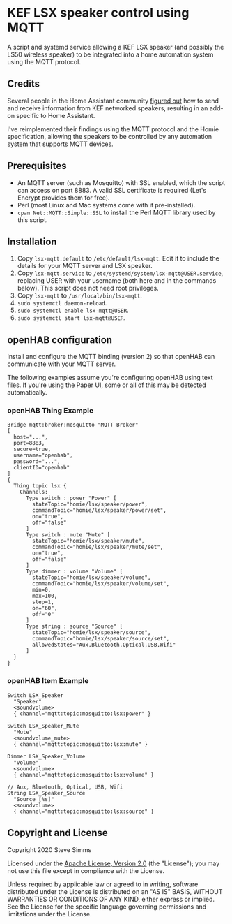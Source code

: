# KEF LSX speaker control using MQTT

A script and systemd service allowing a KEF LSX speaker (and possibly the LS50
wireless speaker) to be integrated into a home automation system using the MQTT
protocol.

## Credits

Several people in the Home Assistant community [figured out][lsx-hass] how to send and
receive information from KEF networked speakers, resulting in an add-on specific
to Home Assistant.

[lsx-hass]: https://community.home-assistant.io/t/kef-ls50-wireless/70269

I've reimplemented their findings using the MQTT protocol and the Homie
specification, allowing the speakers to be controlled by any automation system
that supports MQTT devices.

## Prerequisites

- An MQTT server (such as Mosquitto) with SSL enabled, which the script can
  access on port 8883.  A valid SSL certificate is required (Let's Encrypt
  provides them for free).
- Perl (most Linux and Mac systems come with it pre-installed).
- `cpan Net::MQTT::Simple::SSL` to install the Perl MQTT library used by this
  script.

## Installation

1. Copy `lsx-mqtt.default` to `/etc/default/lsx-mqtt`.  Edit it to include the
   details for your MQTT server and LSX speaker.
2. Copy `lsx-mqtt.service` to `/etc/systemd/system/lsx-mqtt@USER.service`,
   replacing USER with your username (both here and in the commands below).
   This script does not need root privileges.
3. Copy `lsx-mqtt` to `/usr/local/bin/lsx-mqtt`.
4. `sudo systemctl daemon-reload`.
5. `sudo systemctl enable lsx-mqtt@USER`.
6. `sudo systemctl start lsx-mqtt@USER`.

## openHAB configuration

Install and configure the MQTT binding (version 2) so that openHAB can
communicate with your MQTT server.

The following examples assume you're configuring openHAB using text files.  If
you're using the Paper UI, some or all of this may be detected automatically.

### openHAB Thing Example

```
Bridge mqtt:broker:mosquitto "MQTT Broker"
[
  host="...",
  port=8883,
  secure=true,
  username="openhab",
  password="...",
  clientID="openhab"
]
{
  Thing topic lsx {
    Channels:
      Type switch : power "Power" [
        stateTopic="homie/lsx/speaker/power",
        commandTopic="homie/lsx/speaker/power/set",
        on="true",
        off="false"
      ]
      Type switch : mute "Mute" [
        stateTopic="homie/lsx/speaker/mute",
        commandTopic="homie/lsx/speaker/mute/set",
        on="true",
        off="false"
      ]
      Type dimmer : volume "Volume" [
        stateTopic="homie/lsx/speaker/volume",
        commandTopic="homie/lsx/speaker/volume/set",
        min=0,
        max=100,
        step=1,
        on="60",
        off="0"
      ]
      Type string : source "Source" [
        stateTopic="homie/lsx/speaker/source",
        commandTopic="homie/lsx/speaker/source/set",
        allowedStates="Aux,Bluetooth,Optical,USB,Wifi"
      ]
  }
}
```

### openHAB Item Example

```
Switch LSX_Speaker
  "Speaker"
  <soundvolume>
  { channel="mqtt:topic:mosquitto:lsx:power" }

Switch LSX_Speaker_Mute
  "Mute"
  <soundvolume_mute>
  { channel="mqtt:topic:mosquitto:lsx:mute" }

Dimmer LSX_Speaker_Volume
  "Volume"
  <soundvolume>
  { channel="mqtt:topic:mosquitto:lsx:volume" }

// Aux, Bluetooth, Optical, USB, Wifi
String LSX_Speaker_Source
  "Source [%s]"
  <soundvolume>
  { channel="mqtt:topic:mosquitto:lsx:source" }
```

## Copyright and License

Copyright 2020 Steve Simms

Licensed under the [Apache License, Version 2.0][license] (the "License");
you may not use this file except in compliance with the License.

[license]: http://www.apache.org/licenses/LICENSE-2.0

Unless required by applicable law or agreed to in writing, software
distributed under the License is distributed on an "AS IS" BASIS,
WITHOUT WARRANTIES OR CONDITIONS OF ANY KIND, either express or implied.
See the License for the specific language governing permissions and
limitations under the License.
